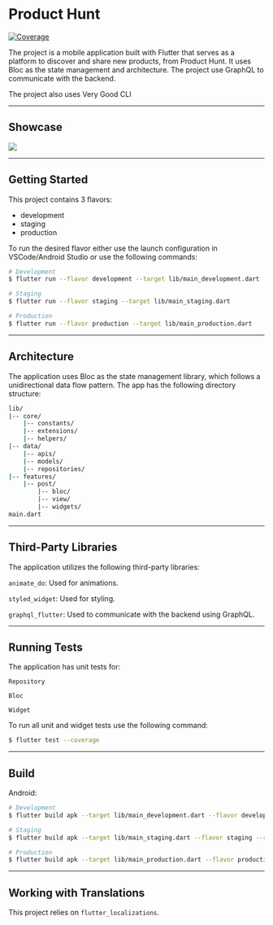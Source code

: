 # Product Hunt

[![Coverage](https://github.com/phuongpt/product_hunt/actions/workflows/main.yaml/badge.svg)](https://github.com/phuongpt/product_hunt/actions/workflows/main.yaml)

The project is a mobile application built with Flutter that serves as a platform to discover and share new products, from Product Hunt. It uses Bloc as the state management and architecture. The project use GraphQL to communicate with the backend.

The project also uses Very Good CLI

---
## Showcase

[![](https://www.youtube.com/watch?v=r_0ThOGVcKA)](https://www.youtube.com/watch?v=r_0ThOGVcKA)

---

## Getting Started

This project contains 3 flavors:

- development
- staging
- production

To run the desired flavor either use the launch configuration in VSCode/Android Studio or use the following commands:

```sh
# Development
$ flutter run --flavor development --target lib/main_development.dart

# Staging
$ flutter run --flavor staging --target lib/main_staging.dart

# Production
$ flutter run --flavor production --target lib/main_production.dart
```

---

## Architecture
The application uses Bloc as the state management library, which follows a unidirectional data flow pattern. The app has the following directory structure:

```sh
lib/
|-- core/
    |-- constants/
    |-- extensions/
    |-- helpers/
|-- data/
    |-- apis/
    |-- models/
    |-- repositories/
|-- features/
    |-- post/
        |-- bloc/
        |-- view/
        |-- widgets/
main.dart

```

---

## Third-Party Libraries
The application utilizes the following third-party libraries:

`animate_do`: Used for animations.

`styled_widget`: Used for styling.

`graphql_flutter`: Used to communicate with the backend using GraphQL.

---


## Running Tests
The application has unit tests for: 

`Repository`

`Bloc`
 
`Widget`

To run all unit and widget tests use the following command:

```sh
$ flutter test --coverage
```

---

## Build
Android: 

```sh
# Development
$ flutter build apk --target lib/main_development.dart --flavor development --release -v

# Staging
$ flutter build apk --target lib/main_staging.dart --flavor staging --release -v

# Production
$ flutter build apk --target lib/main_production.dart --flavor production --release -v
```

---

## Working with Translations

This project relies on `flutter_localizations`.

